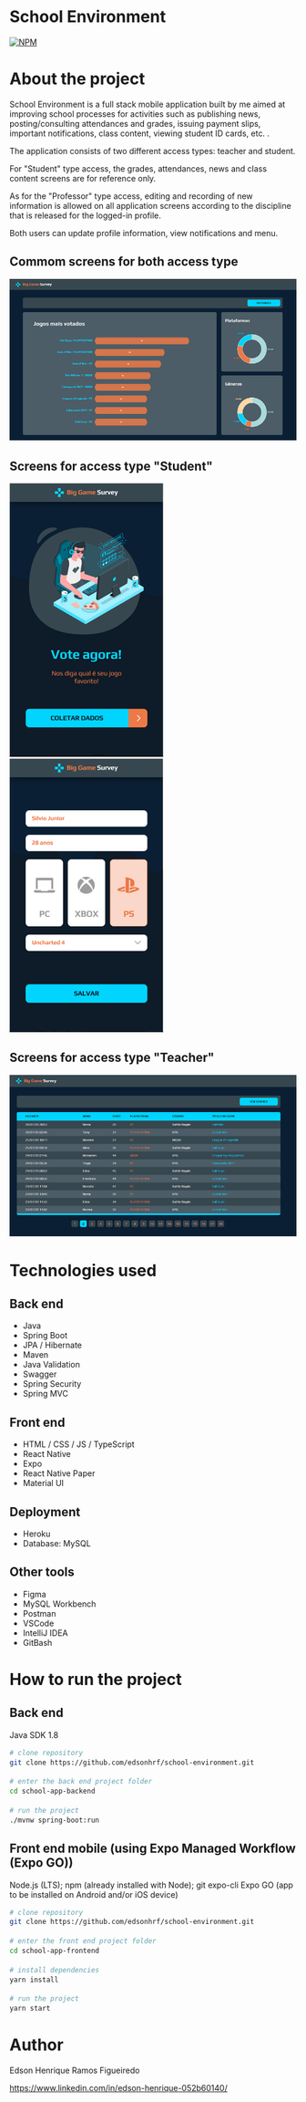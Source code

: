# School Environment
[![NPM](https://img.shields.io/npm/l/react)](https://github.com/edsonhrf/school-environment/blob/main/LICENSE) 

# About the project

School Environment is a full stack mobile application built by me aimed at improving school processes for activities such as publishing news, posting/consulting attendances and grades, issuing payment slips, important notifications, class content, viewing student ID cards, etc. .

The application consists of two different access types: teacher and student.

For "Student" type access, the grades, attendances, news and class content screens are for reference only.

As for the "Professor" type access, editing and recording of new information is allowed on all application screens according to the discipline that is released for the logged-in profile.

Both users can update profile information, view notifications and menu.

## Commom screens for both access type
![Web 2](https://github.com/acenelio/assets/raw/main/sds1/web2.png)

## Screens for access type "Student"
![Mobile 1](https://github.com/acenelio/assets/raw/main/sds1/mobile1.png) ![Mobile 2](https://github.com/acenelio/assets/raw/main/sds1/mobile2.png)

## Screens for access type "Teacher"
![Web 1](https://github.com/acenelio/assets/raw/main/sds1/web1.png)

# Technologies used
## Back end
- Java
- Spring Boot
- JPA / Hibernate
- Maven
- Java Validation
- Swagger
- Spring Security
- Spring MVC
## Front end
- HTML / CSS / JS / TypeScript
- React Native
- Expo
- React Native Paper
- Material UI
## Deployment
- Heroku
- Database: MySQL
## Other tools
- Figma
- MySQL Workbench
- Postman
- VSCode
- IntelliJ IDEA
- GitBash

# How to run the project

## Back end
Java SDK 1.8

```bash
# clone repository
git clone https://github.com/edsonhrf/school-environment.git

# enter the back end project folder
cd school-app-backend

# run the project
./mvnw spring-boot:run
```

## Front end mobile (using Expo Managed Workflow (Expo GO))
Node.js (LTS);
npm (already installed with Node);
git
expo-cli
Expo GO (app to be installed on Android and/or iOS device)

```bash
# clone repository
git clone https://github.com/edsonhrf/school-environment.git

# enter the front end project folder
cd school-app-frontend

# install dependencies
yarn install

# run the project
yarn start
```

# Author

Edson Henrique Ramos Figueiredo

https://www.linkedin.com/in/edson-henrique-052b60140/


